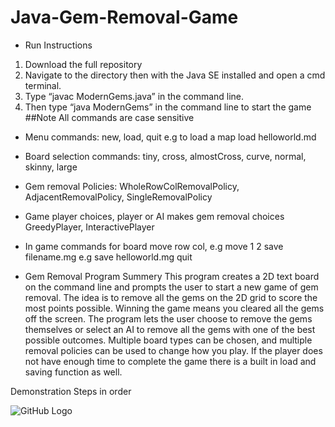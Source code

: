 # Java-Gem-Removal-Game

*  Run Instructions
1. Download the full repository 
2. Navigate to the directory then with the Java SE installed and open a cmd terminal.
3. Type “javac ModernGems.java” in the command line.
4. Then type “java ModernGems” in the command line to start the game
##Note All commands are case sensitive
* Menu commands:
new, load, quit e.g
to load a map load helloworld.md

* Board selection commands:
tiny, cross, almostCross, curve, normal, skinny, large

* Gem removal Policies:
WholeRowColRemovalPolicy, AdjacentRemovalPolicy, SingleRemovalPolicy

* Game player choices, player or AI makes gem removal choices
GreedyPlayer,  InteractivePlayer

* In game commands for board
move row col, e.g move 1 2
save filename.mg e.g save helloworld.mg
 quit

* Gem Removal Program Summery
This program creates a 2D text board on the command line and prompts the user to start a new game of gem removal. The idea is to remove all the gems on the 2D grid to score the most points possible. Winning the game means you cleared all the gems off the screen. The program lets the user choose to remove the gems themselves or select an AI to remove all the gems with one of the best possible outcomes. Multiple board types can be chosen, and multiple removal policies can be used to change how you play. If the player does not have enough time to complete the game there is a built in load and saving function as well.

Demonstration Steps in order




![GitHub Logo](https://github.com/Caleb-Clausen/Java-Gem-Removal-Game/blob/master/Gem%20Removal%20Game/ReadMeImages/Menu.PNG)
